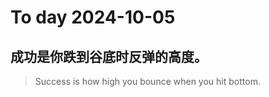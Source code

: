 
# To day 2024-10-05


## 成功是你跌到谷底时反弹的高度。
> Success is how high you bounce when you hit bottom.

    